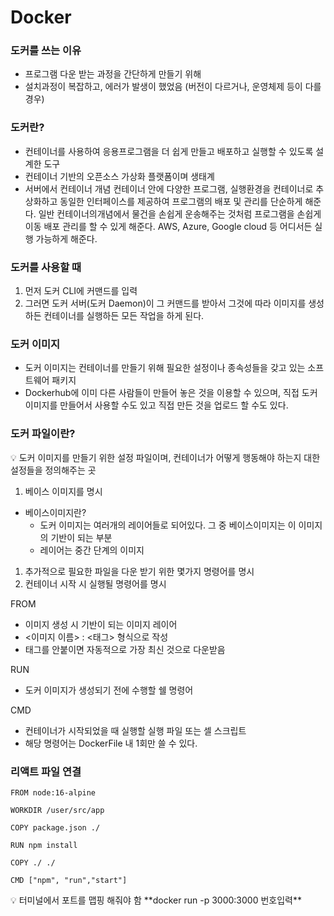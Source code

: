 # Docker

### 도커를 쓰는 이유

-   프로그램 다운 받는 과정을 간단하게 만들기 위해
-   설치과정이 복잡하고, 에러가 발생이 했었음 (버전이 다르거나, 운영체제 등이 다를경우)

### 도커란?

-   컨테이너를 사용하여 응용프로그램을 더 쉽게 만들고 배포하고 실행할 수 있도록 설계한 도구
-   컨테이너 기반의 오픈소스 가상화 플랫폼이며 생태계
-   서버에서 컨테이너 개념
    컨테이너 안에 다양한 프로그램, 실행환경을 컨테이너로 추상화하고 동일한 인터페이스를
    제공하여 프로그램의 배포 및 관리를 단순하게 해준다. 일반 컨테이너의개념에서 물건을
    손쉽게 운송해주는 것처럼 프로그램을 손쉽게 이동 배포 관리를 할 수 있게 해준다.
    AWS, Azure, Google cloud 등 어디서든 실행 가능하게 해준다.

### 도커를 사용할 때

1. 먼저 도커 CLI에 커맨드를 입력
2. 그러면 도커 서버(도커 Daemon)이 그 커맨드를 받아서 그것에 따라
   이미지를 생성하든 컨테이너를 실행하든 모든 작업을 하게 된다.

### 도커 이미지

-   도커 이미지는 컨테이너를 만들기 위해 필요한 설정이나 종속성들을 갖고 있는 소프트웨어 패키지
-   Dockerhub에 이미 다른 사람들이 만들어 놓은 것을 이용할 수 있으며, 직접 도커 이미지를
    만들어서 사용할 수도 있고 직접 만든 것을 업로드 할 수도 있다.

### 도커 파일이란?

<aside>
💡 도커 이미지를 만들기 위한 설정 파일이며,
컨테이너가 어떻게 행동해야 하는지 대한 설정들을 정의해주는 곳

</aside>

1. 베이스 이미지를 명시

-   베이스이미지란?
    -   도커 이미지는 여러개의 레이어들로 되어있다. 그 중 베이스이미지는 이 이미지의 기반이 되는 부분
    -   레이어는 중간 단계의 이미지

1. 추가적으로 필요한 파일을 다운 받기 위한 몇가지 명령어를 명시
2. 컨테이너 시작 시 실행될 명령어를 명시

FROM

-   이미지 생성 시 기반이 되는 이미지 레이어
-   <이미지 이름> : <태그> 형식으로 작성
-   태그를 안붙이면 자동적으로 가장 최신 것으로 다운받음

RUN

-   도커 이미지가 생성되기 전에 수행할 쉘 명령어

CMD

-   컨테이너가 시작되었을 때 실행할 실행 파일 또는 셀 스크립트
-   해당 명령어는 DockerFile 내 1회만 쓸 수 있다.

### 리액트 파일 연결

```docker
FROM node:16-alpine

WORKDIR /user/src/app

COPY package.json ./

RUN npm install

COPY ./ ./

CMD ["npm", "run","start"]
```

<aside>
💡 터미널에서 포트를 맵핑 해줘야 함
**docker run -p 3000:3000 번호입력**

</aside>
